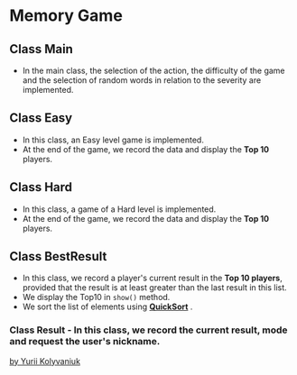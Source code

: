 [//]: # (<style>)

[//]: # (*{)

[//]: # (    font-family: "MacPaw Fixel Display Thin",sans-serif;)

[//]: # (    background: rgb&#40;55,55,55&#41;;)

[//]: # ()
[//]: # (})

[//]: # ()
[//]: # (h1{)

[//]: # (    font-family: "MacPaw Fixel Display Extra Bold",sans-serif;)

[//]: # (})

[//]: # (h2{)

[//]: # (    font-family: "MacPaw Fixel Display Semi Bold",sans-serif;)

[//]: # (    color: lightblue;)

[//]: # (    padding: 25px 30px;)

[//]: # (    margin: 10px 0;)

[//]: # (    transition: 0.5s;)

[//]: # (    letter-spacing: 4px;)

[//]: # (})

[//]: # (h3{)

[//]: # (    font-family: "MacPaw Fixel Display Regular",sans-serif;)

[//]: # (    color: darkseagreen;)

[//]: # (})

[//]: # ()
[//]: # (code{)

[//]: # (    font-family: "MacPaw Fixel Display Regular",sans-serif;)

[//]: # (    color: White;)

[//]: # (    background: black;)

[//]: # (})

[//]: # ()
[//]: # (a{)

[//]: # (    color: lime;)

[//]: # (})

[//]: # ()
[//]: # (.git{)

[//]: # (    position: relative;)

[//]: # (    display: inline-block;)

[//]: # (    padding: 25px 30px;)

[//]: # (    margin: 40px 0;)

[//]: # (    color: #cc00ff;)

[//]: # (    text-decoration: none;)

[//]: # (    text-transform: uppercase;)

[//]: # (    transition: 0.5s;)

[//]: # (    letter-spacing: 4px;)

[//]: # (    overflow: hidden;)

[//]: # (    margin-right: 50px;)

[//]: # (   )
[//]: # (  })

[//]: # (  .git:hover{)

[//]: # (    background: #cc00ff;)

[//]: # (    color: #050801;)

[//]: # (    box-shadow: 0 0 5px #cc00ff,)

[//]: # (                0 0 25px #cc00ff,)

[//]: # (                0 0 50px #cc00ff,)

[//]: # (                0 0 200px #cc00ff;)

[//]: # (    -webkit-box-reflect: below 1px linear-gradient&#40;transparent, #0005&#41;;)

[//]: # (  })

[//]: # (  .git:nth-child&#40;1&#41;{)

[//]: # (    filter: none;)

[//]: # (  })

[//]: # (  .git:nth-child&#40;2&#41;{)

[//]: # (    filter: none;)

[//]: # (  })

[//]: # (  .git span{)

[//]: # (    position: absolute;)

[//]: # (    display: block;)

[//]: # (  })

[//]: # (  .git span:nth-child&#40;1&#41;{)

[//]: # (    top: 0;)

[//]: # (    left: 0;)

[//]: # (    width: 100%;)

[//]: # (    height: 2px;)

[//]: # (    background: linear-gradient&#40;90deg,transparent,#26ff00&#41;;)

[//]: # (    animation: animate1 2s linear infinite;)

[//]: # (  })

[//]: # (  @keyframes animate1{)

[//]: # (    0%{)

[//]: # (        left: -100%;)

[//]: # (    })

[//]: # (    50%,100%{)

[//]: # (        left: 100%;)

[//]: # (    })

[//]: # (  })

[//]: # (  .git span:nth-child&#40;2&#41;{)

[//]: # (    top: -100%;)

[//]: # (    right: 0;)

[//]: # (    width: 2px;)

[//]: # (    height: 100%;)

[//]: # (    background: linear-gradient&#40;180deg,transparent,#26ff00&#41;;)

[//]: # (    animation: animate2 2s linear infinite;)

[//]: # (    animation-delay: 0.5s;)

[//]: # (  })

[//]: # (  @keyframes animate2{)

[//]: # (    0%{)

[//]: # (        top: -100%;)

[//]: # (    })

[//]: # (    50%,100%{)

[//]: # (        top: 100%;)

[//]: # (    })

[//]: # (  })

[//]: # (  .git span:nth-child&#40;3&#41;{)

[//]: # (    bottom: 0;)

[//]: # (    right: 0;)

[//]: # (    width: 100%;)

[//]: # (    height: 2px;)

[//]: # (    background: linear-gradient&#40;270deg,transparent,#26ff00&#41;;)

[//]: # (    animation: animate3 2s linear infinite;)

[//]: # (    animation-delay: 1s;)

[//]: # (  })

[//]: # (  @keyframes animate3{)

[//]: # (    0%{)

[//]: # (        right: -100%;)

[//]: # (    })

[//]: # (    50%,100%{)

[//]: # (        right: 100%;)

[//]: # (    })

[//]: # (  })

[//]: # (  )
[//]: # (  )
[//]: # (  .git span:nth-child&#40;4&#41;{)

[//]: # (    bottom: -100%;)

[//]: # (    left: 0;)

[//]: # (    width: 2px;)

[//]: # (    height: 100%;)

[//]: # (    background: linear-gradient&#40;360deg,transparent,#26ff00&#41;;)

[//]: # (    animation: animate4 2s linear infinite;)

[//]: # (    animation-delay: 1.5s;)

[//]: # (  })

[//]: # (  @keyframes animate4{)

[//]: # (    0%{)

[//]: # (        bottom: -100%;)

[//]: # (    })

[//]: # (    50%,100%{)

[//]: # (        bottom: 100%;)

[//]: # (    })

[//]: # (  })

[//]: # ()
[//]: # (h1{)

[//]: # (    position: relative;)

[//]: # (    display: inline-block;)

[//]: # (    padding: 50px 60px;)

[//]: # (    margin: 20px 0;)

[//]: # (    text-decoration: none;)

[//]: # (    text-transform: uppercase;)

[//]: # (    transition: 0.5s;)

[//]: # (    letter-spacing: 5px;)

[//]: # (    margin-right: 50px;)

[//]: # (   )
[//]: # (  })

[//]: # (  h1 span{)

[//]: # (    position: absolute;)

[//]: # (  })

[//]: # ()
[//]: # (  h1 span:nth-child&#40;3&#41;{)

[//]: # (    bottom: 0;)

[//]: # (    right: 0;)

[//]: # (    width: 100%;)

[//]: # (    height: 2px;)

[//]: # (    background: linear-gradient&#40;270deg,transparent,#00fff0&#41;;)

[//]: # (    animation: animate5 4s linear infinite;)

[//]: # (    animation-delay: 1s;)

[//]: # (  })

[//]: # (  @keyframes animate5{)

[//]: # (    0%{)

[//]: # (        right: 250%;)

[//]: # (    })

[//]: # (    50%,100%{)

[//]: # (        right: -250%;)

[//]: # (    })

[//]: # (  })

[//]: # ()
[//]: # (h3{)

[//]: # (    position: relative;)

[//]: # (    display: inline-block;)

[//]: # (    padding: 15px 25px;)

[//]: # (    margin: 20px 0;)

[//]: # (    text-decoration: none;)

[//]: # (    text-transform: uppercase;)

[//]: # (    transition: 0.5s;)

[//]: # (    letter-spacing: 3px;)

[//]: # (    margin-right: 50px;)

[//]: # (   )
[//]: # (  })

[//]: # (  h3 span{)

[//]: # (    position: absolute;)

[//]: # (  })

[//]: # ()
[//]: # (  h3 span:nth-child&#40;1&#41;{)

[//]: # (    top: 0;)

[//]: # (    left: 0;)

[//]: # (    width: 100%;)

[//]: # (    height: 2px;)

[//]: # (    background: linear-gradient&#40;90deg,transparent,#00fff0&#41;;)

[//]: # (    animation: animate6 4s linear infinite;)

[//]: # (    animation-delay: 1s;)

[//]: # (  })

[//]: # ()
[//]: # (  h3 span:nth-child&#40;3&#41;{)

[//]: # (    bottom: 0;)

[//]: # (    right: 0;)

[//]: # (    width: 100%;)

[//]: # (    height: 2px;)

[//]: # (    background: linear-gradient&#40;270deg,transparent,#00fff0&#41;;)

[//]: # (    animation: animate3 4s linear infinite;)

[//]: # (    animation-delay: 1s;)

[//]: # (  })

[//]: # (  @keyframes animate5{)

[//]: # (    0%{)

[//]: # (        right: 250%;)

[//]: # (    })

[//]: # (    50%,100%{)

[//]: # (        right: -250%;)

[//]: # (    })

[//]: # (  })

[//]: # (  @keyframes animate6{)

[//]: # (    0%{)

[//]: # (        left: -250%;)

[//]: # (    })

[//]: # (    50%,100%{)

[//]: # (        left: 250%;)

[//]: # (    })

[//]: # (  })

[//]: # ()
[//]: # (</style>)
<h1>
<span></span>
<span></span>
<span></span>
<span></span>
Memory Game 
</h1>

## Class Main
- In the main class, the selection of the action, the difficulty of the game and the selection of random words in relation to the severity are implemented.
## Class Easy
- In this class, an Easy level game is implemented.
- At the end of the game, we record the data and display the **Top 10** players.
## Class Hard
- In this class, a game of a Hard level is implemented.
- At the end of the game, we record the data and display the **Top 10** players.

## Class BestResult
- In this class, we record a player's current result in the **Top 10 players**, provided that the result is at least greater than the last result in this list.
- We display the Top10 in `show()` method.
- We sort the list of elements using **[QuickSort](https://en.wikipedia.org/wiki/Quicksort "Wikipedia about Quick Sort")**  .</br>
<h3>
<span></span>
<span></span>
<span></span>
<span></span>
Class Result
- In this class, we record the current result, mode and request the user's nickname.
</h3>
<a href="https://github.com/YuriiKolyvaniuk" class="git">
<span></span>
<span></span>
<span></span>
<span></span>
by Yurii Kolyvaniuk
</a>